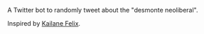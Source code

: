 A Twitter bot to randomly tweet about the "desmonte neoliberal".

Inspired by [Kailane Felix](https://twitter.com/kailanefelx/status/1302239909412048898?s=20).